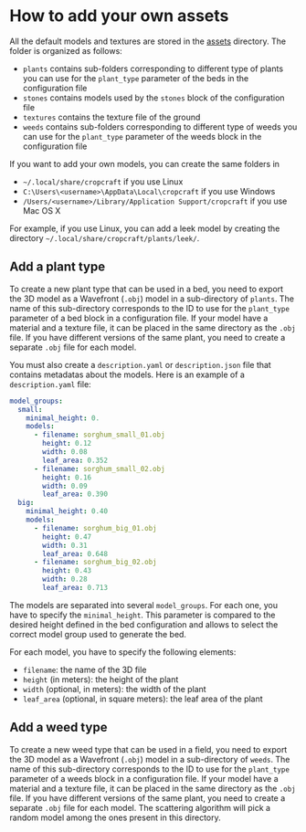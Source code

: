 # How to add your own assets

All the default models and textures are stored in the [assets](assets) directory.
The folder is organized as follows:

* `plants` contains sub-folders corresponding to different type of plants you can use for the
  `plant_type` parameter of the beds in the configuration file
* `stones` contains models used by the `stones` block of the configuration file
* `textures` contains the texture file of the ground
* `weeds` contains sub-folders corresponding to different type of weeds you can use for the
  `plant_type` parameter of the weeds block in the configuration file

If you want to add your own models, you can create the same folders in

* `~/.local/share/cropcraft` if you use Linux
* `C:\Users\<username>\AppData\Local\cropcraft` if you use Windows
* `/Users/<username>/Library/Application Support/cropcraft` if you use Mac OS X

For example, if you use Linux, you can add a leek model by creating the directory 
`~/.local/share/cropcraft/plants/leek/`.


## Add a plant type

To create a new plant type that can be used in a bed, you need to export the 3D model as a
Wavefront (`.obj`) model in a sub-directory of `plants`.
The name of this sub-directory corresponds to the ID to use for the `plant_type` parameter of a
bed block in a configuration file.
If your model have a material and a texture file, it can be placed in the same directory as the
`.obj` file.
If you have different versions of the same plant, you need to create a separate `.obj` file for
each model.

You must also create a `description.yaml` or `description.json` file that contains metadatas about
the models.
Here is an example of a `description.yaml` file:

```yaml
model_groups:
  small:
    minimal_height: 0.
    models:
      - filename: sorghum_small_01.obj
        height: 0.12
        width: 0.08
        leaf_area: 0.352
      - filename: sorghum_small_02.obj
        height: 0.16
        width: 0.09
        leaf_area: 0.390
  big:
    minimal_height: 0.40
    models:
      - filename: sorghum_big_01.obj
        height: 0.47
        width: 0.31
        leaf_area: 0.648
      - filename: sorghum_big_02.obj
        height: 0.43
        width: 0.28
        leaf_area: 0.713
```

The models are separated into several `model_groups`.
For each one, you have to specify the `minimal_height`.
This parameter is compared to the desired height defined in the bed configuration and allows to
select the correct model group used to generate the bed.

For each model, you have to specify the following elements:

* `filename`: the name of the 3D file
* `height` (in meters): the height of the plant
* `width` (optional, in meters): the width of the plant
* `leaf_area` (optional, in square meters): the leaf area of the plant


## Add a weed type

To create a new weed type that can be used in a field, you need to export the 3D model as a
Wavefront (`.obj`) model in a sub-directory of `weeds`.
The name of this sub-directory corresponds to the ID to use for the `plant_type` parameter of a
weeds block in a configuration file.
If your model have a material and a texture file, it can be placed in the same directory as the
`.obj` file.
If you have different versions of the same plant, you need to create a separate `.obj` file for
each model.
The scattering algorithm will pick a random model among the ones present in this directory.
